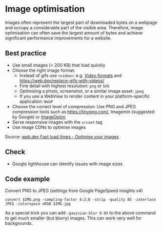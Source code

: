 # Image optimisation

Images often represent the largest part of downloaded bytes on a webpage and occupy a considerable part of the visible area. Therefore, image optimisation can often save the largest amount of bytes and achieve significant performance improvements for a website.

## Best practice

* Use small images (< 200 KB) that load quickly
* Choose the right image format:
  * Instead of gifs use `<video>`: e.g. [Video formats](https://github.com/renuo/seo-checklist/blob/performance-1/video-formats.md) and <https://web.dev/replace-gifs-with-videos/>
  * Fine detail with highest resolution: `png` or `SVG`
  * Optimising a photo, screenshot, or a similar image asset: `jpeg`
  * If you use a WebView to render content in your platform-specific application: `WebP`
* Choose the correct level of compression: Use PNG and JPEG compression tools such as <https://tinypng.com/>, Imagemin (suggested by Google) or [ImageOptim](https://imageoptim.com)
* Serve responsive images with the `srcset` tag
* Use image CDNs to optimise images

Source: [web.dev Fast load times - Optimise your images](https://web.dev/fast/#i18n.paths.fast.topics.optimize_your_images)

## Check

* Google lighthouse can identify issues with image sizes

## Code example

Convert PNG to JPEG (settings from Google PageSpeed insights v4)

```
convert $IMG.png -sampling-factor 4:2:0 -strip -quality 85 -interlace JPEG -colorspace sRGB $IMG.jpg
```

As a special trick you can add `-gaussian-blur 0.05` to the above command to get much smaller (but blurry) images.
This can work very well for backgrounds.
